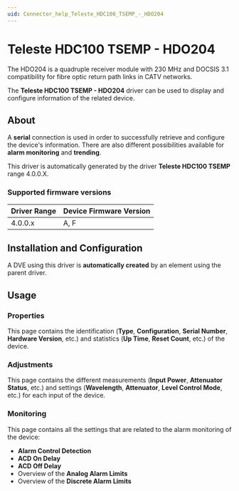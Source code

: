 ```yaml
---
uid: Connector_help_Teleste_HDC100_TSEMP_-_HDO204
---
```


# Teleste HDC100 TSEMP - HDO204

The HDO204 is a quadruple receiver module with 230 MHz and DOCSIS 3.1 compatibility for fibre optic return path links in CATV networks.

The **Teleste HDC100 TSEMP - HDO204** driver can be used to display and configure information of the related device.

## About

A **serial** connection is used in order to successfully retrieve and configure the device's information. There are also different possibilities available for **alarm monitoring** and **trending**.

This driver is automatically generated by the driver **Teleste HDC100 TSEMP** range 4.0.0.X.

### Supported firmware versions

| **Driver Range** | **Device Firmware Version** |
|------------------|-----------------------------|
| 4.0.0.x          | A, F                        |

## Installation and Configuration

A DVE using this driver is **automatically created** by an element using the parent driver.

## Usage

### Properties

This page contains the identification (**Type**, **Configuration**, **Serial Number**, **Hardware Version**, etc.) and statistics (**Up Time**, **Reset Count**, etc.) of the device.

### Adjustments

This page contains the different measurements (**Input Power**, **Attenuator Status**, etc.) and settings (**Wavelength**, **Attenuator**, **Level Control Mode**, etc.) for each input of the device.

### Monitoring

This page contains all the settings that are related to the alarm monitoring of the device:

- **Alarm Control Detection**
- **ACD On Delay**
- **ACD Off Delay**
- Overview of the **Analog Alarm Limits**
- Overview of the **Discrete Alarm Limits**
